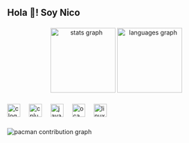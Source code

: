 <h2 align="left">Hola 👋! Soy Nico</h2>

###

<div align="center">
  <img src="https://github-readme-stats.vercel.app/api?username=nico-2223&hide_title=false&hide_rank=false&show_icons=true&include_all_commits=true&count_private=true&disable_animations=false&theme=dracula&locale=en&hide_border=false" height="150" alt="stats graph"  />
  <img src="https://github-readme-stats.vercel.app/api/top-langs?username=nico-2223&locale=en&hide_title=false&layout=compact&card_width=320&langs_count=5&theme=dracula&hide_border=false" height="150" alt="languages graph"  />
</div>

###

<div align="left">
  <img src="https://cdn.jsdelivr.net/gh/devicons/devicon/icons/c/c-original.svg" height="30" alt="c logo"  />
  <img width="12" />
  <img src="https://cdn.jsdelivr.net/gh/devicons/devicon/icons/cplusplus/cplusplus-original.svg" height="30" alt="cplusplus logo"  />
  <img width="12" />
  <img src="https://cdn.jsdelivr.net/gh/devicons/devicon/icons/java/java-original.svg" height="30" alt="java logo"  />
  <img width="12" />
  <img src="https://cdn.jsdelivr.net/gh/devicons/devicon/icons/ocaml/ocaml-original.svg" height="30" alt="ocaml logo"  />
  <img width="12" />
  <img src="https://cdn.jsdelivr.net/gh/devicons/devicon/icons/linux/linux-original.svg" height="30" alt="linux logo"  />
</div>

###

<picture>
  <source media="(prefers-color-scheme: dark)" srcset="https://raw.githubusercontent.com/nico-2223/nico-2223/output/pacman-contribution-graph-dark.svg">
  <source media="(prefers-color-scheme: light)" srcset="https://raw.githubusercontent.com/nico-2223/nico-2223/output/pacman-contribution-graph.svg">
  <img alt="pacman contribution graph" src="https://raw.githubusercontent.com/nico-2223/nico-2223/output/pacman-contribution-graph.svg">
</picture>

###
